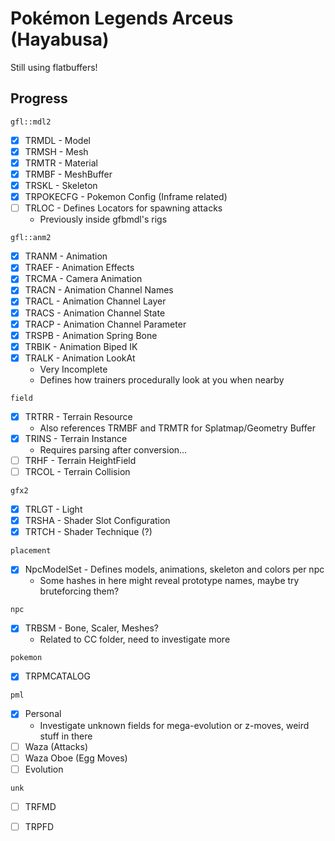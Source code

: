 # Pokémon Legends Arceus (Hayabusa)
Still using flatbuffers!

## Progress
`gfl::mdl2`
- [x] TRMDL - Model
- [x] TRMSH - Mesh
- [x] TRMTR - Material
- [x] TRMBF - MeshBuffer
- [x] TRSKL - Skeleton
- [x] TRPOKECFG - Pokemon Config (Inframe related)
- [ ] TRLOC - Defines Locators for spawning attacks
    - Previously inside gfbmdl's rigs

`gfl::anm2`
- [x] TRANM - Animation
- [x] TRAEF - Animation Effects
- [x] TRCMA - Camera Animation
- [x] TRACN - Animation Channel Names
- [x] TRACL - Animation Channel Layer
- [x] TRACS - Animation Channel State
- [x] TRACP - Animation Channel Parameter
- [x] TRSPB - Animation Spring Bone
- [x] TRBIK - Animation Biped IK
- [x] TRALK - Animation LookAt
    - Very Incomplete
    - Defines how trainers procedurally look at you when nearby

`field`
- [x] TRTRR - Terrain Resource
    - Also references TRMBF and TRMTR for Splatmap/Geometry Buffer 
- [x] TRINS - Terrain Instance
    - Requires parsing after conversion...
- [ ] TRHF - Terrain HeightField
- [ ] TRCOL - Terrain Collision

`gfx2`
- [x] TRLGT - Light
- [x] TRSHA - Shader Slot Configuration
- [x] TRTCH - Shader Technique (?)

`placement`
- [x] NpcModelSet - Defines models, animations, skeleton and colors per npc
    - Some hashes in here might reveal prototype names, maybe try bruteforcing them?

`npc`
- [x] TRBSM - Bone, Scaler, Meshes? 
    - Related to CC folder, need to investigate more

`pokemon`
- [x] TRPMCATALOG

`pml`
- [x] Personal
    - Investigate unknown fields for mega-evolution or z-moves, weird stuff in there
- [ ] Waza (Attacks)
- [ ] Waza Oboe (Egg Moves)
- [ ] Evolution

`unk`
- [ ] TRFMD
- [ ] TRPFD

